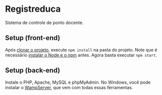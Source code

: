 # Registreduca

Sistema de controle de ponto docente.

## Setup (front-end)

Após [clonar o projeto](https://thewebdev.com.br/git-clonar-repositorio.php), execute `npm install` na pasta do projeto. Note que é necessário [instalar o Node e o npm](https://balta.io/blog/node-npm-instalacao-configuracao-e-primeiros-passos) antes. Agora basta executar `npm start`. 

## Setup (back-end)

Instale o PHP, Apache, MySQL e phpMyAdmin. No Windows, você pode instalar o [WampServer](https://sourceforge.net/projects/wampserver/), que vem com todas essas ferramentas.
